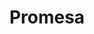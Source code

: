 ---
address: Oost-Voorstraat 61
title: Promesa
city: oud-Beijerland
zip: 3262 JG
country: Netherlands
lat: 51.824146
lng: 4.412511
phone: 06-20718858
email: christa@bruidskledingpromesa.nl
url: 
---